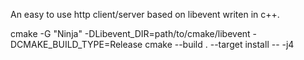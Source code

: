 An easy to use http client/server based on libevent writen in c++.

cmake -G "Ninja" -DLibevent_DIR=path/to/cmake/libevent -DCMAKE_BUILD_TYPE=Release
cmake --build . --target install -- -j4
